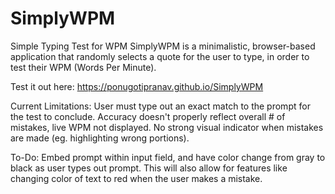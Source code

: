 # SimplyWPM
Simple Typing Test for WPM
SimplyWPM is a minimalistic, browser-based application that randomly selects a quote for the user to type, in order to test their WPM (Words Per Minute).

Test it out here: https://ponugotipranav.github.io/SimplyWPM

Current Limitations:
User must type out an exact match to the prompt for the test to conclude.
Accuracy doesn't properly reflect overall # of mistakes, live WPM not displayed.
No strong visual indicator when mistakes are made (eg. highlighting wrong portions).

To-Do:
Embed prompt within input field, and have color change from gray to black as user types out prompt. This will also allow for features like changing color of text to red when the user makes a mistake.
